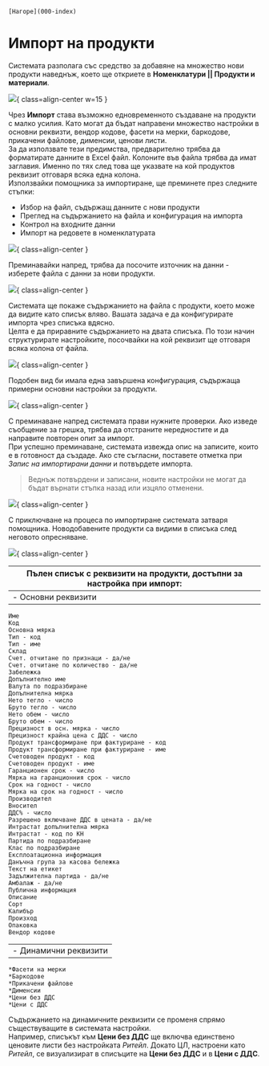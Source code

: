 ```{only} html
[Нагоре](000-index)
```

# **Импорт на продукти**

Системата разполага със средство за добавяне на множество нови продукти наведнъж, което ще откриете в **Номенклатури || Продукти и материали**.  

![](20240603-product-import1.png){ class=align-center w=15 }

Чрез **Импорт** става възможно едновременното създаване на продукти с малко усилия. Като могат да бъдат направени множество настройки в основни реквизти, вендор кодове, фасети на мерки, баркодове, прикачени файлове, дименсии, ценови листи.  
За да използвате тези предимства, предварително трябва да форматирате данните в Excel файл. Колоните във файла трябва да имат заглавия. Именно по тях след това ще указвате на кой продуктов реквизит отговаря всяка една колона.  
Използвайки помощника за импортиране, ще преминете през следните стъпки:  

- Избор на файл, съдържащ данните с нови продукти  
- Преглед на съдържанието на файла и конфигурация на импорта  
- Контрол на входните данни  
- Импорт на редовете в номенклатурата  

![](20240603-product-import2.png){ class=align-center }

Преминавайки напред, трябва да посочите източник на данни - изберете файла с данни за нови продукти.  

![](20240603-product-import3.png){ class=align-center }

Системата ще покаже съдържанието на файла с продукти, което може да видите като списък вляво. Вашата задача е да конфигурирате импорта чрез списъка вдясно.  
Целта е да приравните съдържанието на двата списъка. По този начин структурирате настройките, посочвайки на кой реквизит ще отговаря всяка колона от файла.  

![](20240603-product-import4.png){ class=align-center }

Подобен вид би имала една завършена конфигурация, съдържаща примерни основни настройки за продукти. 

![](20240603-product-import5.png){ class=align-center }

С преминаване напред системата прави нужните проверки. Ако изведе съобщение за грешка, трябва да отстраните нередностите и да направите повторен опит за импорт.  
При успешно преминаване, системата извежда опис на записите, които е в готовност да създаде. Ако сте съгласни, поставете отметка при *Запис на импортирани данни* и потвърдете импорта.  

> Веднъж потвърдени и записани, новите настройки не могат да бъдат върнати стъпка назад или изцяло отменени. 

![](20240603-product-import6.png){ class=align-center }

С приключване на процеса по импортиране системата затваря помощника. Новодобавените продукти са видими в списъка след неговото опресняване.  

![](20240603-product-import7.png){ class=align-center }

|Пълен списък с реквизити на продукти, достъпни за настройка при импорт:|
|---|
|- Основни реквизити|
    Име
    Код
    Основна мярка
    Тип - код
    Тип - име
    Склад
    Счет. отчитане по признаци - да/не
    Счет. отчитане по количество - да/не
    Забележка
    Допълнително име
    Валута по подразбиране
    Допълнителна мярка
    Нето тегло - число
    Бруто тегло - число
    Нето обем - число
    Бруто обем - число
    Прецизност в осн. мярка - число
    Прецизност крайна цена с ДДС - число
    Продукт трансформиране при фактуриране - код
    Продукт трансформиране при фактуриране - име
    Счетоводен продукт - код
    Счетоводен продукт - име
    Гаранционен срок - число
    Мярка на гаранционния срок - число
    Срок на годност - число
    Мярка на срок на годност - число
    Производител
    Вносител
    ДДС% - число
    Разрешено включване ДДС в цената - да/не
    Интрастат допълнителна мярка
    Интрастат - код по КН
    Партида по подразбиране
    Клас по подразбиране
    Експлоатационна информация
    Данъчна група за касова бележка
    Текст на етикет
    Задължителна партида - да/не
    Амбалаж - да/не
    Публична информация
    Описание
    Сорт
    Калибър
    Произход
    Опаковка
    Вендор кодове
| |
|---|
|- Динамични реквизити|
    *Фасети на мерки
    *Баркодове
    *Прикачени файлове
    *Дименсии
    *Цени без ДДС
    *Цени с ДДС  

Съдържанието на динамичните реквизити се променя спрямо съществуващите в системата настройки.  
Например, списъкът към **Цени без ДДС** ще включва единствено ценовите листи без настройката *Ритейл*. Докато ЦЛ, настроени като *Ритейл*, се визуализират в списъците на **Цени без ДДС** и в **Цени с ДДС**.  